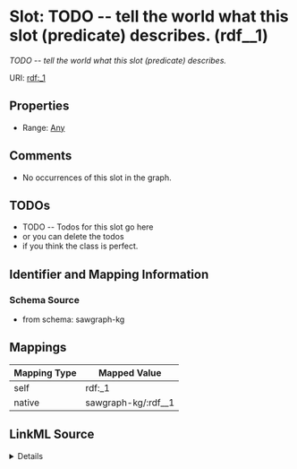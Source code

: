 

# Slot: TODO -- tell the world what this slot (predicate) describes. (rdf__1)


_TODO -- tell the world what this slot (predicate) describes._





URI: [rdf:_1](http://www.w3.org/1999/02/22-rdf-syntax-ns#_1)



<!-- no inheritance hierarchy -->








## Properties

* Range: [Any](../classes/Any.md)





## Comments

* No occurrences of this slot in the graph.

## TODOs

* TODO -- Todos for this slot go here
* or you can delete the todos
* if you think the class is perfect.

## Identifier and Mapping Information







### Schema Source


* from schema: sawgraph-kg




## Mappings

| Mapping Type | Mapped Value |
| ---  | ---  |
| self | rdf:_1 |
| native | sawgraph-kg/:rdf__1 |




## LinkML Source

<details>
```yaml
name: rdf__1
description: TODO -- tell the world what this slot (predicate) describes.
title: TODO -- tell the world what this slot (predicate) describes.
todos:
- TODO -- Todos for this slot go here
- or you can delete the todos
- if you think the class is perfect.
comments:
- No occurrences of this slot in the graph.
from_schema: sawgraph-kg
rank: 1000
slot_uri: rdf:_1
alias: rdf__1
range: Any

```
</details>